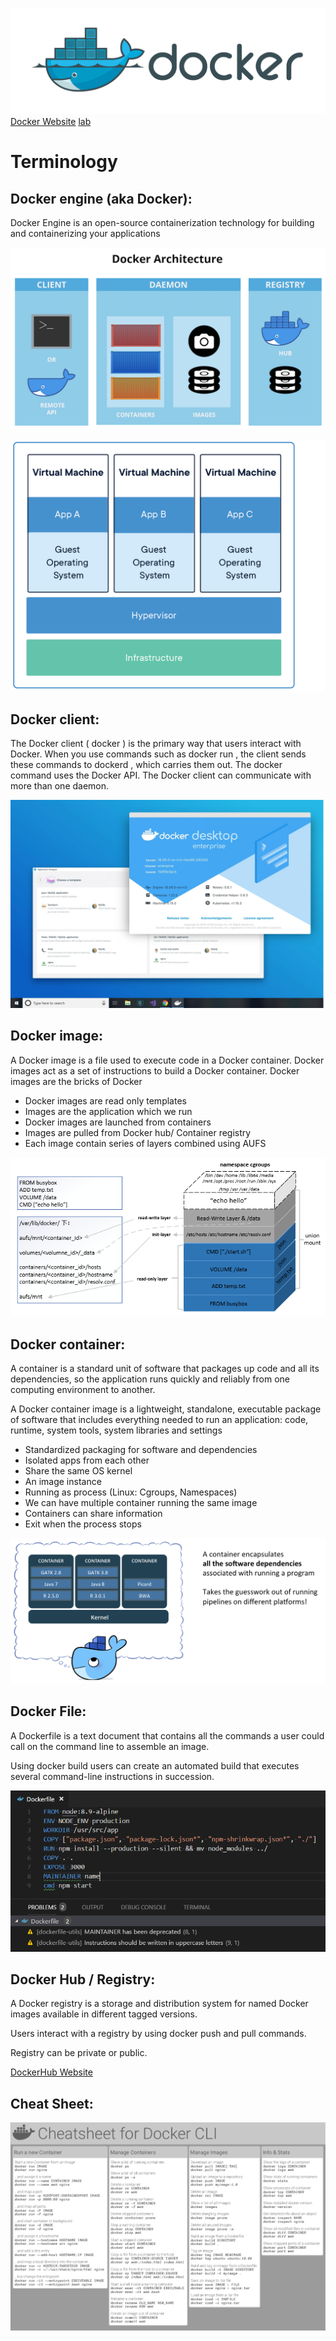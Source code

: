 ![](/assets/docker-cover.png)
[Docker Website](https://www.docker.com)
[lab](https://github.com/DmarshalTU/devops_ort/blob/main/labs/docker_lab.md)


# Terminology
## Docker engine (aka Docker):
Docker Engine is an open-source containerization technology for building and
containerizing your applications

![](/assets/servlet.ImageServer.png)

![](/assets/Container-vm-whatcontainer_2.png)



## Docker client:
The Docker client ( docker ) is the primary way that users interact with Docker.
When you use commands such as docker run , the client sends these commands
to dockerd , which carries them out. The docker command uses the Docker API.
The Docker client can communicate with more than one daemon.

![](/assets/AppDesigner_composite_windows_v4.webp)



## Docker image:
A Docker image is a file used to execute code in a Docker container.
Docker images act as a set of instructions to build a Docker container.
Docker images are the bricks of Docker

* Docker images are read only templates
* Images are the application which we run
* Docker images are launched from containers
* Images are pulled from Docker hub/ Container registry
* Each image contain series of layers combined using AUFS


![](/assets/a4254b7670297f798bdadf3ebabc42b1.png)


## Docker container:
A container is a standard unit of software that packages up code and all its
dependencies, so the application runs quickly and reliably from one computing
environment to another.

A Docker container image is a lightweight, standalone, executable package of
software that includes everything needed to run an application: code, runtime,
system tools, system libraries and settings

* Standardized packaging for software and dependencies
* Isolated apps from each other
* Share the same OS kernel
* An image instance
* Running as process (Linux: Cgroups, Namespaces)
* We can have multiple container running the same image
* Containers can share information
* Exit when the process stops


![](/assets/y5a5yat0scob.png)


## Docker File:
A Dockerfile is a text document that
contains all the commands a user
could call on the command line to
assemble an image.

Using docker build users can create
an automated build that executes
several command-line instructions in
succession.

![](/assets/main-qimg-648201449c17a4cfe876432b19bf8ad8.png)


## Docker Hub / Registry:
A Docker registry is a storage and distribution system for named Docker images
available in different tagged versions.

Users interact with a registry by using docker push and pull commands.

Registry can be private or public.

[DockerHub Website](https://hub.docker.com)


## Cheat Sheet:
![](/assets/dockercheatsheet8.png)
